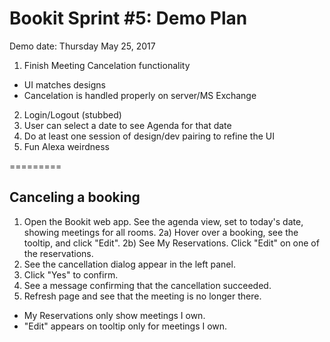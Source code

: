 # Bookit Sprint #5: Demo Plan

Demo date: Thursday May 25, 2017

1) Finish Meeting Cancelation functionality
  - UI matches designs
  - Cancelation is handled properly on server/MS Exchange
2) Login/Logout (stubbed)
3) User can select a date to see Agenda for that date
4) Do at least one session of design/dev pairing to refine the UI
5) Fun Alexa weirdness

=========

## Canceling a booking

1) Open the Bookit web app. See the agenda view, set to today's date, showing meetings for all rooms.
2a) Hover over a booking, see the tooltip, and click "Edit".
2b) See My Reservations. Click "Edit" on one of the reservations.
3) See the cancellation dialog appear in the left panel.
4) Click "Yes" to confirm.
5) See a message confirming that the cancellation succeeded.
6) Refresh page and see that the meeting is no longer there.

* My Reservations only show meetings I own.
* "Edit" appears on tooltip only for meetings I own.
